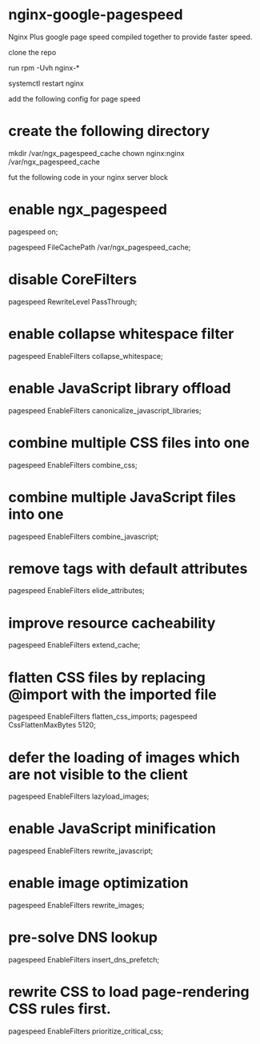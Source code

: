 # nginx-google-pagespeed
Nginx Plus google page speed compiled together to provide faster speed.

clone the repo

run rpm -Uvh nginx-*

systemctl restart nginx

add the following config for page speed

# create the following directory

mkdir /var/ngx_pagespeed_cache
chown nginx:nginx /var/ngx_pagespeed_cache

fut the following code in your nginx server block

# enable ngx_pagespeed
pagespeed on;

pagespeed FileCachePath /var/ngx_pagespeed_cache;

# disable CoreFilters
pagespeed RewriteLevel PassThrough;

# enable collapse whitespace filter
pagespeed EnableFilters collapse_whitespace;

# enable JavaScript library offload
pagespeed EnableFilters canonicalize_javascript_libraries;

# combine multiple CSS files into one
pagespeed EnableFilters combine_css;

# combine multiple JavaScript files into one
pagespeed EnableFilters combine_javascript;

# remove tags with default attributes
pagespeed EnableFilters elide_attributes;

# improve resource cacheability
pagespeed EnableFilters extend_cache;

# flatten CSS files by replacing @import with the imported file
pagespeed EnableFilters flatten_css_imports;
pagespeed CssFlattenMaxBytes 5120;

# defer the loading of images which are not visible to the client
pagespeed EnableFilters lazyload_images;

# enable JavaScript minification
pagespeed EnableFilters rewrite_javascript;

# enable image optimization
pagespeed EnableFilters rewrite_images;

# pre-solve DNS lookup
pagespeed EnableFilters insert_dns_prefetch;

# rewrite CSS to load page-rendering CSS rules first.
pagespeed EnableFilters prioritize_critical_css;
